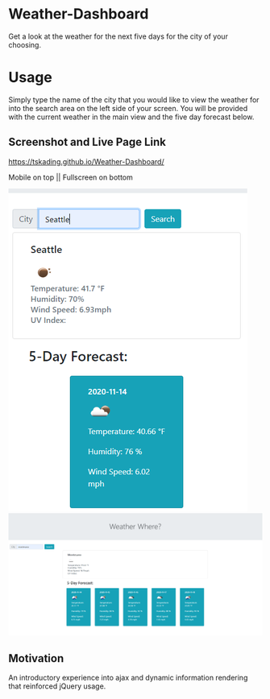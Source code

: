 # Weather-Dashboard
Get a look at the weather for the next five days for the city of your choosing.

# Usage
Simply type the name of the city that you would like to view the weather for into the search area on the left side of your screen.  You will be provided with the current weather in the main view and the five day forecast below.

## Screenshot and Live Page Link
https://tskading.github.io/Weather-Dashboard/

Mobile on top || Fullscreen on bottom

![image](screenshotMobile.png)
![image](screenshotFull.png)

## Motivation
An introductory experience into ajax and dynamic information rendering that reinforced jQuery usage.